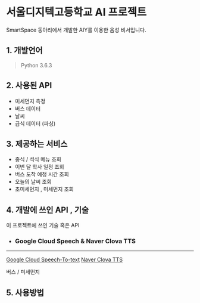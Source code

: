 # 서울디지텍고등학교 AI 프로젝트


SmartSpace 동아리에서 개발한 AIY를 이용한 음성 비서입니다. 


## 1. 개발언어

>Python 3.6.3

## 2. 사용된 API

* 미세먼지 측정
* 버스 데이터 
* 날씨
* 급식 데이터 (파싱)

## 3. 제공하는 서비스

* 중식 / 석식 메뉴 조회
* 이번 달 학사 일정 조회
* 버스 도착 예정 시간 조회
* 오늘의 날씨 조회
* 초미세먼지 , 미세먼지 조회

## 4. 개발에 쓰인 API , 기술

이 프로젝트에 쓰인 기술 혹은 API

* ### Google Cloud Speech & Naver Clova TTS

------------------------------------------
[Google Cloud Speech-To-text](https://cloud.google.com/speech-to-text/?hl=ko&utm_source=google&utm_medium=cpc&utm_campaign=japac-KR-all-ko-dr-bkws-all-super-trial-b-dr-1003987&utm_content=text-ad-none-none-DEV_c-CRE_266440440392-ADGP_Hybrid+%7C+AW+SEM+%7C+BKWS+~+T1+%7C+BMM+%7C+ML+%7C+1%3A1+%7C+KR+%7C+ko+%7C+Speech+%7C+google+speech+%7C+en-KWID_43700032535853735-kwd-31931985581&userloc_1009871&utm_term=KW_%2Bgoogle%20%2Bspeech&gclid=EAIaIQobChMIwfH0zbm52wIVhIBwCh3-4ATHEAAYASAAEgLyL_D_BwE&dclid=CKP3ns-5udsCFcgavAodZTMPEg)
[Naver Clova TTS](https://developers.naver.com/products/clova/tts/) 

버스 / 미세먼지 


## 5. 사용방법 

